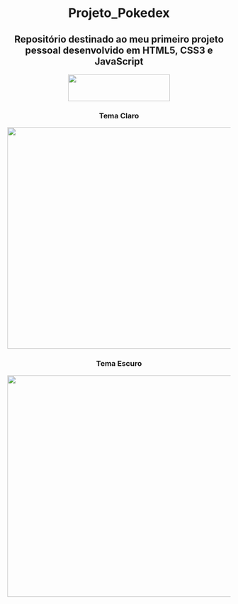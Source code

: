 <div align="center">

# Projeto_Pokedex
## Repositório destinado ao meu primeiro projeto pessoal desenvolvido em HTML5, CSS3 e JavaScript

<a href="https://lucashcoliveira7.github.io/Projeto_Pokedex/" target="_blank"><img src="https://img.shields.io/badge/Acesse o Projeto-C71D23.svg?" height="60" width="230"></a>
 
### Tema Claro
<img src="https://github.com/LucasHCOliveira7/Projeto_Pokedex/assets/81196630/2c9e4f5e-5a03-4562-b740-ced8a950f9ec.png" height="500" width="900">

### Tema Escuro
<img src="https://github.com/LucasHCOliveira7/Projeto_Pokedex/assets/81196630/6460c168-a788-4292-9bce-f39148c2502e.png" height="500" width="900">

</div>
